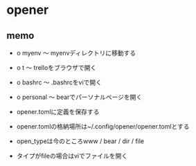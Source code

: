 # opener

## memo

- o myenv 〜 myenvディレクトリに移動する
- o t 〜 trelloをブラウザで開く
- o bashrc 〜 .bashrcをviで開く
- o personal 〜 bearでパーソナルページを開く

- opener.tomlに定義を保存する
- opener.tomlの格納場所は~/.config/opener/opener.tomlとする
- open_typeは今のところwww / bear / dir / file
- タイプがfileの場合はviでファイルを開く
